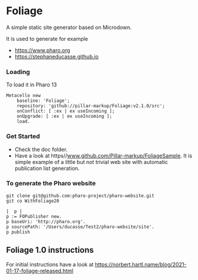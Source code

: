 # Foliage
A simple static site generator based on Microdown.

It is used to generate for example
- https://www.pharo.org
- https://stephaneducasse.github.io

### Loading 

To load it in Pharo 13

```
Metacello new
	baseline: 'Foliage';
	repository: 'github://pillar-markup/Foliage:v2.1.0/src';
	onConflict: [ :ex | ex useIncoming ];
	onUpgrade: [ :ex | ex useIncoming ];
	load.
```

### Get Started 

- Check the doc folder.
- Have a look at https//www.github.com/Pillar-markup/FoliageSample. It is simple example of a little but not trivial web site with automatic publication list generation. 



### To generate the Pharo website

```
git clone git@github.com:pharo-project/pharo-website.git
git co WithFoliage20
```

```
|  p |
p := FOPublisher new. 
p baseUri: 'http://pharo.org'.
p sourcePath: '/Users/ducasse/Test2/pharo-website/site'.
p publish
```





## Foliage 1.0 instructions

For initial instructions have a look at https://norbert.hartl.name/blog/2021-01-17-foliage-released.html

